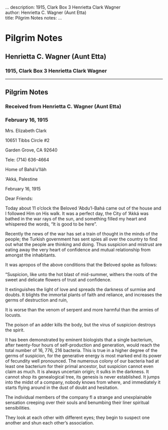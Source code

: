 ...
description: 1915, Clark Box 3 Henrietta Clark Wagner  
author: Henrietta C. Wagner (Aunt Etta)  
title: Pilgrim Notes 
notes:
...


# Pilgrim Notes  
## Henrietta C. Wagner (Aunt Etta)  
### 1915, Clark Box 3 Henrietta Clark Wagner  

------




## Pilgrim Notes

### Received from Henrietta C. Wagner (Aunt Etta)

### February 16, 1915

Mrs. Elizabeth Clark
 
10651 Tibbs Circle #2
 
Garden Grove, CA 92640
 
Tele: (714) 636-4664   

Home of Bahá’u’lláh
 
‘Akká, Palestine
 
February 16, 1915  

Dear Friends:  

Today about 11 o’clock the Beloved ‘Abdu’l-Bahá came out of the house and I followed Him on His walk. It was a perfect day, the City of ‘Akká was bathed in the war rays of the sun, and something filled my heart and whispered the words, “It is good to be here”.  

Recently the news of the war has set a train of thought in the minds of the people; the Turkish government has sent spies all over the country to find out what the people are thinking and doing. Thus suspicion and mistrust are eating away the very heart of confidence and mutual relationship from amongst the inhabitants.  

It was apropos of the above conditions that the Beloved spoke as follows:  

“Suspicion, like unto the hot blast of mid-summer, withers the roots of the sweet and delicate flowers of trust and confidence.  

It extinguishes the light of love and spreads the darkness of surmise and doubts. It blights the immortal plants of faith and reliance, and increases the germs of destruction and ruin,  

It is worse than the venom of serpent and more harmful than the armies of locusts.  

The poison of an adder kills the body, but the virus of suspicion destroys the spirit.  

It has been demonstrated by eminent biologists that a single bacterium, after twenty-four hours of self-production and generation, would reach the total number of 16, 776, 216 bacteria. This is true in a higher degree of the germs of suspicion, for the generative energy is most marked end its power of fecundity well pronounced. The numerous colony of our bacteria had at least one bacterium for their primal ancestor, but suspicion cannot even claim as much. It is always uncertain origin; it sulks in the darkness. It cannot shop its genealogical tree, its genesis is never established. It jumps into the midst of a company, nobody knows from where, and immediately it starts flying around in the dust of doubt and hesitation.   

The individual members of the company fl a strange and unexplainable sensation creeping over their souls and benumbing their liner spiritual sensibilities.   

They look at each other with different eyes; they begin to suspect one another and shun each other’s association.
